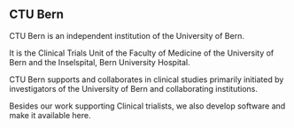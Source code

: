 ## CTU Bern

CTU Bern is an independent institution of the University of Bern.

It is the Clinical Trials Unit of the Faculty of Medicine of the University of Bern and the Inselspital, Bern University Hospital.

CTU Bern supports and collaborates in clinical studies primarily initiated by investigators of the University of Bern and collaborating institutions.

Besides our work supporting Clinical trialists, we also develop software and make it available here.
